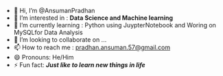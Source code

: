 - 👋 Hi, I’m @AnsumanPradhan
- 👀 I’m interested in : **Data Science and Machine learning**
- 🌱 I’m currently learning : Python using JuypterNotebook and Woring on MySQLfor Data Analysis
- 💞️ I’m looking to collaborate on ...
- 📫 How to reach me : pradhan.ansuman.57@gmail.com
- 😄 Pronouns: He/Him
- ⚡ Fun fact:  ***Just like to learn new things in life***

<!---
AnsumanPradhan/AnsumanPradhan is a ✨ special ✨ repository because its `README.md` (this file) appears on your GitHub profile.
You can click the Preview link to take a look at your changes.
--->
